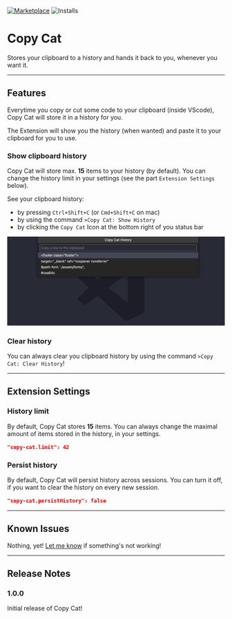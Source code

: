 [![Marketplace](https://vsmarketplacebadge.apphb.com/version-short/nkosakul.copy-cat.svg)](https://marketplace.visualstudio.com/items?itemName=nkosakul.copy-cat)
![Installs](https://vsmarketplacebadge.apphb.com/installs/nkosakul.copy-cat.svg)

# Copy Cat

Stores your clipboard to a history and hands it back to you, whenever you want it.

-----------------------------------------------------------------------------------------------------------
## Features

Everytime you copy or cut some code to your clipboard (inside VScode), Copy Cat will store it in a history for you.

The Extension will show you the history (when wanted) and paste it to your clipboard for you to use.

### Show clipboard history
Copy Cat will store max. **15** items to your history (by default).
You can change the history limit in your settings (see the part `Extension Settings` below).

See your clipboard history:
* by pressing `Ctrl+Shift+C` (or `Cmd+Shift+C` on mac)
* by using the command `>Copy Cat: Show History`
* by clicking the `Copy Cat` Icon at the bottom right of you status bar

![screenshot of Copy Cat history](/images/screenshot.png)


### Clear history
You can always clear you clipboard history by using the command `>Copy Cat: Clear History`!

-----------------------------------------------------------------------------------------------------------
## Extension Settings

### History limit
By default, Copy Cat stores **15** items.
You can always change the maximal amount of items stored in the history, in your settings.

```json
"copy-cat.limit": 42
```

### Persist history
By default, Copy Cat will persist history across sessions.
You can turn it off, if you want to clear the history on every new session.

```json
"copy-cat.persistHistory": false
```

-----------------------------------------------------------------------------------------------------------
## Known Issues

Nothing, yet!
[Let me know](https://github.com/nkosakul/copy-cat/issues) if something's not working!

-----------------------------------------------------------------------------------------------------------
## Release Notes

### 1.0.0

Initial release of Copy Cat!
